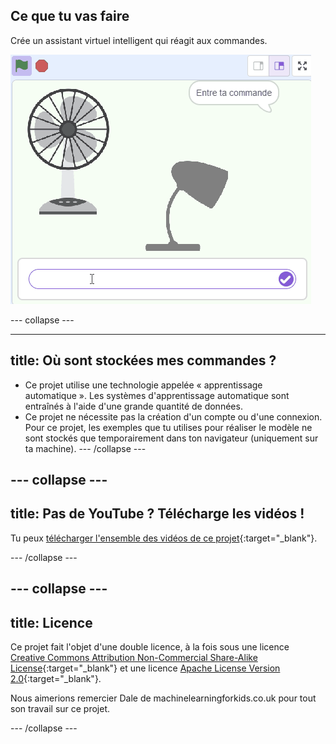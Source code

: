 ## Ce que tu vas faire

Crée un assistant virtuel intelligent qui réagit aux commandes.

![Un projet Scratch avec un ventilateur, une lampe et une boîte pour écrire](images/whatyouwillmake.gif)

\--- collapse ---

---

## title: Où sont stockées mes commandes ?

- Ce projet utilise une technologie appelée « apprentissage automatique ». Les systèmes d'apprentissage automatique sont entraînés à l'aide d'une grande quantité de données.
- Ce projet ne nécessite pas la création d'un compte ou d'une connexion. Pour ce projet, les exemples que tu utilises pour réaliser le modèle ne sont stockés que temporairement dans ton navigateur (uniquement sur ta machine).
  \--- /collapse ---

## --- collapse ---

## title: Pas de YouTube ? Télécharge les vidéos !

Tu peux [télécharger l'ensemble des vidéos de ce projet](https://rpf.io/p/en/smart-assistant-go){:target="_blank"}.

\--- /collapse ---

## --- collapse ---

## title: Licence

Ce projet fait l'objet d'une double licence, à la fois sous une licence [Creative Commons Attribution Non-Commercial Share-Alike License](http://creativecommons.org/licenses/by-nc-sa/4.0/){:target="_blank"} et une licence [Apache License Version 2.0](http://www.apache.org/licenses/LICENSE-2.0){:target="_blank"}.

Nous aimerions remercier Dale de machinelearningforkids.co.uk pour tout son travail sur ce projet.

\--- /collapse ---